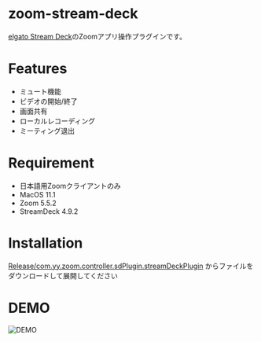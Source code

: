 # zoom-stream-deck

[elgato Stream Deck](https://www.elgato.com/ja/gaming/stream-deck)のZoomアプリ操作プラグインです。

# Features
- ミュート機能
- ビデオの開始/終了
- 画面共有
- ローカルレコーディング
- ミーティング退出


# Requirement
- 日本語用Zoomクライアントのみ
- MacOS 11.1
- Zoom 5.5.2
- StreamDeck 4.9.2

# Installation
[Release/com.yy.zoom.controller.sdPlugin.streamDeckPlugin](https://github.com/yoshino43/zoomdeck/blob/master/Release/com.yy.zoom.controller.sdPlugin.streamDeckPlugin)
からファイルをダウンロードして展開してください

# DEMO
![DEMO](https://user-images.githubusercontent.com/47911295/108721877-d9229100-7565-11eb-80c3-c149e90fef08.png)
